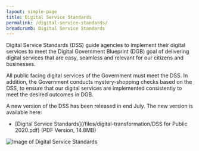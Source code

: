 ```yaml
---
layout: simple-page
title: Digital Service Standards
permalink: /digital-service-standards/
breadcrumb: Digital Service Standards
---
```

Digital Service Standards (DSS) guide agencies to implement their digital services to meet the Digital Government Blueprint (DGB) goal of delivering digital services that are easy, seamless and relevant for our citizens and businesses.

All public facing digital services of the Government must meet the DSS. In addition, the Government conducts mystery-shopping checks based on the DSS, to ensure that our digital services are implemented consistently to meet the desired outcomes in DGB.

A new version of the DSS has been released in end July.  The new version is available here: 

- [Digital Service Standards](/files/digital-transformation/DSS for Public 2020.pdf) (PDF Version, 14.8MB)

![Image of Digital Service Standards]({{site.baseurl}}/images/digital-transformation/GovTech_DSS_Summary_Infographic_Ver3.1_ip03_021018.png)



